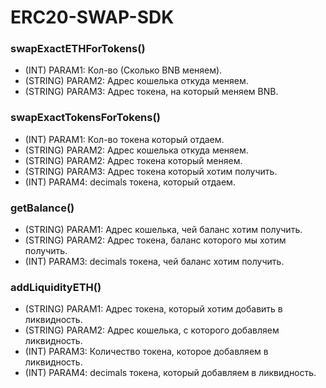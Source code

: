 # ERC20-SWAP-SDK
  ### swapExactETHForTokens()
 - (INT) PARAM1: Кол-во (Сколько BNB меняем).
 - (STRING) PARAM2: Адрес кошелька откуда меняем. 
 - (STRING) PARAM3: Адрес токена, на который меняем BNB.
  
  ### swapExactTokensForTokens()
 - (INT) PARAM1: Кол-во токена который отдаем. 
 - (STRING) PARAM2: Адрес кошелька откуда меняем. 
 - (STRING) PARAM2: Адрес токена который меняем.
 - (STRING) PARAM3: Адрес токена который хотим получить. 
 - (INT) PARAM4: decimals токена, который отдаем.

  ### getBalance()
 - (STRING) PARAM1: Адрес кошелька, чей баланс хотим получить. 
 - (STRING) PARAM2: Адрес токена, баланс которого мы хотим получить. 
 - (INT) PARAM3: decimals токена, чей баланс хотим получить.

  ### addLiquidityETH()
 - (STRING) PARAM1: Адрес токена, который хотим добавить в ликвидность.
 - (STRING) PARAM2: Адрес кошелька, с которого добавляем ликвидность.
 - (INT) PARAM3: Количество токена, которое добавляем в ликвидность.
 - (INT) PARAM4: decimals токена, который добавляем в ликвидность.
